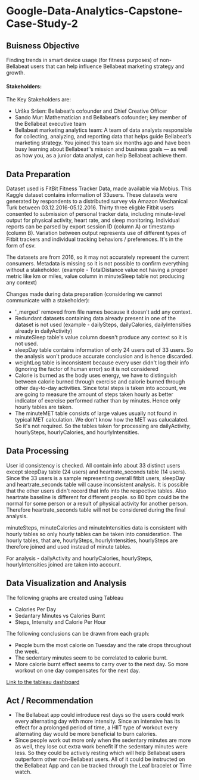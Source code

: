 # Google-Data-Analytics-Capstone-Case-Study-2
## Buisness Objective
Finding trends in smart device usage (for fitness purposes) of non-Bellabeat users that can help influence Bellabeat marketing strategy and growth.

#### Stakeholders:
The Key Stakeholders are:
- Urška Sršen: Bellabeat’s cofounder and Chief Creative Officer
- Sando Mur: Mathematician and Bellabeat’s cofounder; key member of the Bellabeat executive team
- Bellabeat marketing analytics team: A team of data analysts responsible for collecting, analyzing, and reporting data 
  that helps guide Bellabeat’s marketing strategy. You joined this team six months ago and have been busy learning about Bellabeat’’s 
  mission and business goals — as well as how you, as a junior data analyst, can help Bellabeat achieve them.

## Data Preparation
Dataset used is FitBit Fitness Tracker Data, made available via Mobius.
This Kaggle dataset contains information of 33users. These datasets were generated by respondents to a distributed
survey via Amazon Mechanical Turk between 03.12.2016-05.12.2016. Thirty three eligble Fitbit users consented to submission
of personal tracker data, including minute-level output for physical activity, heart rate, and sleep monitoring. Individual 
reports can be parsed by export session ID (column A) or timestamp (column B). Variation between output represents use of 
different types of Fitbit trackers and individual tracking behaviors / preferences.
It's in the form of csv.

The datasets are from 2016, so it may not accurately represent the current consumers.
Metadata is missing so it is not possible to confirm everything without a stakeholder.
	(example - TotalDistance value not having a proper metric like km or miles, 
	  	   value column in minuteSleep table not producing any context)

Changes made during data preparation (considering we cannot communicate with a stakeholder):
- '_merged' removed from file names because it doesn't add any context.
- Redundant datasets containing data already present in one of the dataset is not used (example - dailySteps, dailyCalories, dailyIntensities already in dailyActivity)
- minuteSleep table's value column doesn't produce any context so it is not used.
- sleepDay table contains information of only 24 users out of 33 users. So the analysis won't produce accurate conclusion and is hence discarded.
- weightLog table is inconsistent because every user didn't log their info (ignoring the factor of human error) so it is not considered
- Calorie is burned as the body uses energy, we have to distinguish between calorie burned through exercise and calorie burned through other 
day-to-day activities. Since total steps is taken into account, we are going to measure the amount of steps taken hourly as better indicator of 
exercise performed rather than by minutes. Hence only hourly tables are taken.
- The minuteMET table consists of large values usually not found in typical MET calculation. We don't know how the MET was calucalated. So it's not required.
So the tables taken for processing are dailyActivity, hourlySteps, hourlyCalories, and hourlyIntensities.

## Data Processing
User id consistency is checked. All contain info about 33 distinct users except sleepDay table (24 users) and heartrate_seconds table (14 users).
Since the 33 users is a sample representing overall fitbit users, sleepDay and heartrate_seconds table will cause inconsistent analysis. It is possible
that the other users didn't record that info into the respective tables. Also heartrate baseline is different for different people. so 80 bpm could be the
normal for some person or a result of physical activity for another person. Therefore heartrate_seconds table will not be considered during the final analysis.

minuteSteps, minuteCalories and minuteIntensities data is consistent with hourly tables so only hourly tables can be taken into consideration.
The hourly tables, that are, hourlySteps, hourlyIntensities, hourlySteps are therefore joined and used instead of minute tables.

For analysis - dailyActivity and hourlyCalories, hourlySteps, hourlyIntensities joined are taken into account.

## Data Visualization and Analysis
The following graphs are created using Tableau
- Calories Per Day 
- Sedantary Minutes vs Calories Burnt
- Steps, Intensity and Calorie Per Hour

The following conclusions can be drawn from each graph:
- People burn the most calorie on Tuesday and the rate drops throughout the week.
- The sedentary minutes seem to be correlated to calorie burnt.
- More calorie burnt effect seems to carry over to the next day. So more workout on one day compensates for the next day.

[Link to the tableau dashboard](https://public.tableau.com/app/profile/siddhartha.roy.chowdhury/viz/Book1_16357038602870/Dashboard1)

## Act / Recommendation

- The Bellabeat app could introduce rest days so the users could work every alternating day with more intensity. Since an intensive has its effect for a prolonged period of time, a HIIT type of workout every alternating day would be more beneficial to burn calories.
- Since people work out more only when the sedentary minutes are more as well, they lose out extra work benefit if the sedentary minutes were less. So they could be actively resting which will help Bellabeat users outperform other non-Bellabeat users. All of it could be instructed on the Bellabeat App and can be tracked through the Leaf bracelet or Time watch. 
